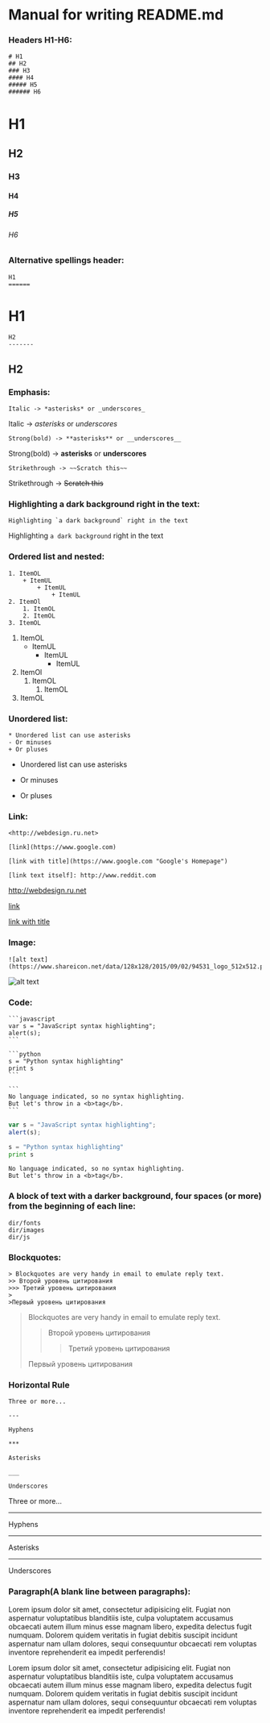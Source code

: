 # Manual for writing README.md

### Headers H1-H6:

    # H1
    ## H2
    ### H3
    #### H4
    ##### H5
    ###### H6

# H1
## H2
### H3
#### H4
##### H5
###### H6

### Alternative spellings header:

    H1
    ======

H1
======

    H2
    -------

H2
-------

### Emphasis:

    Italic -> *asterisks* or _underscores_
    
Italic -> *asterisks* or _underscores_

    Strong(bold) -> **asterisks** or __underscores__

Strong(bold) -> **asterisks** or __underscores__

    Strikethrough -> ~~Scratch this~~

Strikethrough -> ~~Scratch this~~

### Highlighting a dark background right in the text:

    Highlighting `a dark background` right in the text

Highlighting `a dark background` right in the text

### Ordered list and nested:

    1. ItemOL
        + ItemUL
            + ItemUL
                + ItemUL
    2. ItemOl
        1. ItemOL
        2. ItemOL
    3. ItemOL

1. ItemOL
    + ItemUL
        + ItemUL
            + ItemUL
2. ItemOl
    1. ItemOL
        1. ItemOL
3. ItemOL

### Unordered list:

    * Unordered list can use asterisks
    - Or minuses
    + Or pluses

* Unordered list can use asterisks
- Or minuses
+ Or pluses

### Link:

    <http://webdesign.ru.net>

    [link](https://www.google.com)

    [link with title](https://www.google.com "Google's Homepage")

    [link text itself]: http://www.reddit.com

<http://webdesign.ru.net>

[link](https://www.google.com)

[link with title](https://www.google.com "Google's Homepage")

[link text itself]: http://www.reddit.com

### Image:

    ![alt text](https://www.shareicon.net/data/128x128/2015/09/02/94531_logo_512x512.png)

![alt text](https://www.shareicon.net/data/128x128/2015/09/02/94531_logo_512x512.png)

### Code:

    ```javascript
    var s = "JavaScript syntax highlighting";
    alert(s);
    ```

    ```python
    s = "Python syntax highlighting"
    print s
    ```

    ```
    No language indicated, so no syntax highlighting. 
    But let's throw in a <b>tag</b>.
    ```

```javascript
var s = "JavaScript syntax highlighting";
alert(s);
```
 
```python
s = "Python syntax highlighting"
print s
```
 
```
No language indicated, so no syntax highlighting. 
But let's throw in a <b>tag</b>.
```

### A block of text with a darker background, four spaces (or more) from the beginning of each line:

    dir/fonts
    dir/images
    dir/js

### Blockquotes:

    > Blockquotes are very handy in email to emulate reply text.
    >> Второй уровень цитирования
    >>> Третий уровень цитирования
    >
    >Первый уровень цитирования

> Blockquotes are very handy in email to emulate reply text.
>> Второй уровень цитирования
>>> Третий уровень цитирования
>
>Первый уровень цитирования

### Horizontal Rule

    Three or more...

    ---

    Hyphens

    ***

    Asterisks

    ___

    Underscores

Three or more...

---

Hyphens

***

Asterisks

___

Underscores

### Paragraph(A blank line between paragraphs):

Lorem ipsum dolor sit amet, consectetur adipisicing elit. Fugiat non aspernatur voluptatibus blanditiis iste, culpa voluptatem accusamus obcaecati autem illum minus esse magnam libero, expedita delectus fugit numquam. Dolorem quidem veritatis in fugiat debitis suscipit incidunt aspernatur nam ullam dolores, sequi consequuntur obcaecati rem voluptas inventore reprehenderit ea impedit perferendis!

Lorem ipsum dolor sit amet, consectetur adipisicing elit. Fugiat non aspernatur voluptatibus blanditiis iste, culpa voluptatem accusamus obcaecati autem illum minus esse magnam libero, expedita delectus fugit numquam. Dolorem quidem veritatis in fugiat debitis suscipit incidunt aspernatur nam ullam dolores, sequi consequuntur obcaecati rem voluptas inventore reprehenderit ea impedit perferendis!

